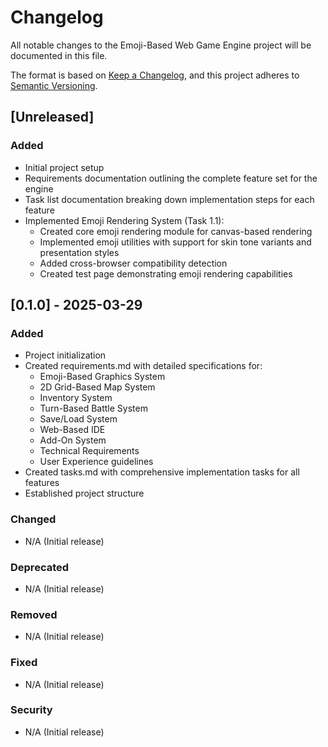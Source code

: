 # Changelog

All notable changes to the Emoji-Based Web Game Engine project will be documented in this file.

The format is based on [Keep a Changelog](https://keepachangelog.com/en/1.0.0/),
and this project adheres to [Semantic Versioning](https://semver.org/spec/v2.0.0.html).

## [Unreleased]

### Added
- Initial project setup
- Requirements documentation outlining the complete feature set for the engine
- Task list documentation breaking down implementation steps for each feature
- Implemented Emoji Rendering System (Task 1.1):
  - Created core emoji rendering module for canvas-based rendering
  - Implemented emoji utilities with support for skin tone variants and presentation styles
  - Added cross-browser compatibility detection
  - Created test page demonstrating emoji rendering capabilities

## [0.1.0] - 2025-03-29

### Added
- Project initialization
- Created requirements.md with detailed specifications for:
  - Emoji-Based Graphics System
  - 2D Grid-Based Map System
  - Inventory System
  - Turn-Based Battle System
  - Save/Load System
  - Web-Based IDE
  - Add-On System
  - Technical Requirements
  - User Experience guidelines
- Created tasks.md with comprehensive implementation tasks for all features
- Established project structure

### Changed
- N/A (Initial release)

### Deprecated
- N/A (Initial release)

### Removed
- N/A (Initial release)

### Fixed
- N/A (Initial release)

### Security
- N/A (Initial release)
